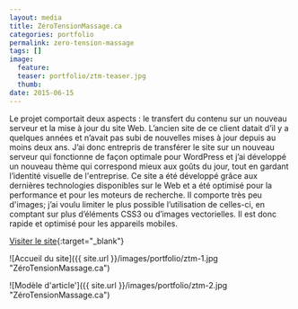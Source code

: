 ```yaml
---
layout: media
title: ZéroTensionMassage.ca
categories: portfolio
permalink: zero-tension-massage
tags: [] 
image:
  feature:
  teaser: portfolio/ztm-teaser.jpg
  thumb:
date: 2015-06-15
---
```


Le projet comportait deux aspects : le transfert du contenu sur un nouveau serveur et la mise à jour du site Web. L’ancien site de ce client datait d’il y a quelques années et n’avait pas subi de nouvelles mises à jour depuis au moins deux ans. J’ai donc entrepris de transférer le site sur un nouveau serveur qui fonctionne de façon optimale pour WordPress et j’ai développé un nouveau thème qui correspond mieux aux goûts du jour, tout en gardant l’identité visuelle de l'entreprise. Ce site a été développé grâce aux dernières technologies disponibles sur le Web et a été optimisé pour la performance et pour les moteurs de recherche. Il comporte très peu d'images; j’ai voulu limiter le plus possible l’utilisation de celles-ci, en comptant sur plus d’éléments CSS3 ou d’images vectorielles. Il est donc rapide et optimisé pour les appareils mobiles.

[Visiter le site](http://www.zerotensionmassage.ca){:target="_blank"}

![Accueil du site]({{ site.url }}/images/portfolio/ztm-1.jpg "ZéroTensionMassage.ca")

![Modèle d'article']({{ site.url }}/images/portfolio/ztm-2.jpg "ZéroTensionMassage.ca")